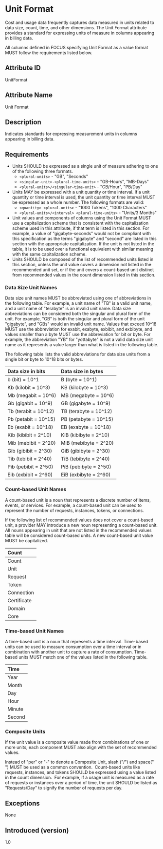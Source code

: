 # Unit Format

Cost and usage data frequently captures data measured in units related to data size, count, time, and other dimensions. The Unit Format attribute provides a standard for expressing units of measure in columns appearing in billing data.

All columns defined in FOCUS specifying Unit Format as a value format MUST follow the requirements listed below.

## Attribute ID

UnitFormat

## Attribute Name

Unit Format

## Description

Indicates standards for expressing measurement units in columns appearing in billing data.

## Requirements

* Units SHOULD be expressed as a single unit of measure adhering to one of the following three formats.
  * `<plural-units>` - "GB", "Seconds"
  * `<singular-unit>-<plural-time-units>` - "GB-Hours", "MB-Days"
  * `<plural-units>/<singular-time-unit>` - "GB/Hour", "PB/Day"
* Units MAY be expressed with a unit quantity or time interval.  If a unit quantity or time interval is used, the unit quantity or time interval MUST be expressed as a whole number.  The following formats are valid:
  * `<quantity> <plural-units>` - "1000 Tokens", "1000 Characters"
  * `<plural-units>/<interval> <plural-time-units>` - "Units/3 Months"
* Unit values and components of columns using the Unit Format MUST use a capitalization scheme that is consistent with the capitalization scheme used in this attribute, if that term is listed in this section. For example, a value of "gigabyte-seconds" would not be compliant with this specification as the terms "gigabyte" and "second" are listed in this section with the appropriate capitalization.  If the unit is not listed in the table, it is to be used over a functional equivalent with similar meaning with the same capitalization scheme.
* Units SHOULD be composed of the list of recommended units listed in this section, unless the unit value covers a dimension not listed in the recommended unit set, or if the unit covers a count-based unit distinct from recommended values in the count dimension listed in this section.  

### Data Size Unit Names

Data size unit names MUST be abbreviated using one of abbreviations in the following table.  For example, a unit name of "TB" is a valid unit name, and a unit name of "terabyte" is an invalid unit name. Data size abbreviations can be considered both the singular and plural form of the unit.  For example, "GB" is both the singular and plural form of the unit "gigabyte", and "GBs" would an invalid unit name.  Values that exceed 10^18 MUST use the abbreviation for exabit, exabyte, exbibit, and exbibyte, and values smaller than a byte MUST use the abbreviation for bit or byte.   For example, the abbreviation "YB" for "yottabyte" is not a valid data size unit name as it represents a value larger than what is listed in the following table.

The following table lists the valid abbreviations for data size units from a single bit or byte to 10^18 bits or bytes.

| Data size in bits    | Data size in bytes    |
| :------------------- | :-------------------- |
| b (bit) = 10^1       | B (byte = 10^1)       |
| Kb (kilobit = 10^3)  | KB (kilobyte = 10^3)  |
| Mb (megabit = 10^6)  | MB (megabyte = 10^6)  |
| Gb (gigabit = 10^9)  | GB (gigabyte = 10^9)  |
| Tb (terabit = 10^12) | TB (terabyte = 10^12) |
| Pb (petabit = 10^15) | PB (petabyte = 10^15) |
| Eb (exabit = 10^18)  | EB (exabyte = 10^18)  |
| Kib (kibibit = 2^10) | KiB (kibibyte = 2^10) |
| Mib (mebibit = 2^20) | MiB (mebibyte = 2^20) |
| Gib (gibibit = 2^30) | GiB (gibibyte = 2^30) |
| Tib (tebibit = 2^40) | TiB (tebibyte = 2^40) |
| Pib (pebibit = 2^50) | PiB (pebibyte = 2^50) |
| Eib (exbibit = 2^60) | EiB (exbibyte = 2^60) |

### Count-based Unit Names

A count-based unit is a noun that represents a discrete number of items, events, or services.  For example, a count-based unit can be used to represent the number of requests, instances, tokens, or connections.  

If the following list of recommended values does not cover a count-based unit, a provider MAY introduce a new noun representing a count-based unit.  All nouns appearing in unit that are not listed in the recommended values table will be considered count-based units.  A new count-based unit value MUST be capitalized.

| Count        |
|:-------------|
| Count        |
| Unit         |
| Request      |
| Token        |
| Connection   |
| Certificate  |
| Domain       |
| Core         |

### Time-based Unit Names

A time-based unit is a noun that represents a time interval.  Time-based units can be used to measure consumption over a time interval or in combination with another unit to capture a rate of consumption.  Time-based units MUST match one of the values listed in the following table.

| Time         |
|:-------------|
| Year         |
| Month        |
| Day          |
| Hour         |
| Minute       |
| Second       |

### Composite Units

If the unit value is a composite value made from combinations of one or more units, each component MUST also align with the set of recommended values.

Instead of "per" or "-" to denote a Composite Unit, slash ("/") and space(" ") MUST be used as a common convention.  Count-based units like requests, instances, and tokens SHOULD be expressed using a value listed in the count dimension.  For example, if a usage unit is measured as a rate of requests or instances over a period of time, the unit SHOULD be listed as "Requests/Day" to signify the number of requests per day.

## Exceptions

None

## Introduced (version)

1.0
